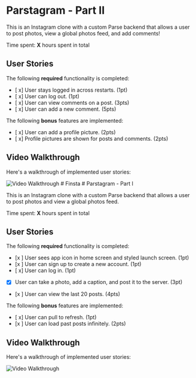 # Parstagram - Part II

This is an Instagram clone with a custom Parse backend that allows a user to post photos, view a global photos feed, and add comments!

Time spent: **X** hours spent in total

## User Stories

The following **required** functionality is completed:

- [ x] User stays logged in across restarts. (1pt)
- [ x] User can log out. (1pt)
- [ x] User can view comments on a post. (3pts)
- [ x] User can add a new comment. (5pts)

The following **bonus** features are implemented:

- [ x] User can add a profile picture. (2pts)
- [ x] Profile pictures are shown for posts and comments. (2pts)

## Video Walkthrough

Here's a walkthrough of implemented user stories:

<img src='https://i.imgur.com/AmwutkQ.gif' title='Video Walkthrough' width='' alt='Video Walkthrough' />
# Finsta
# Parstagram - Part I

This is an Instagram clone with a custom Parse backend that allows a user to post photos and view a global photos feed.

Time spent: **X** hours spent in total

## User Stories

The following **required** functionality is completed:

- [x ] User sees app icon in home screen and styled launch screen. (1pt)
- [x ] User can sign up to create a new account. (1pt)
- [ x] User can log in. (1pt)
- [x] User can take a photo, add a caption, and post it to the server. (3pt)
- [x ] User can view the last 20 posts. (4pts)

The following **bonus** features are implemented:

- [ x] User can pull to refresh. (1pt)
- [x ] User can load past posts infinitely. (2pts)

## Video Walkthrough

Here's a walkthrough of implemented user stories:

<img src='https://i.imgur.com/ZeHYKUx.gif' title='Video Walkthrough' width='' alt='Video Walkthrough' />
